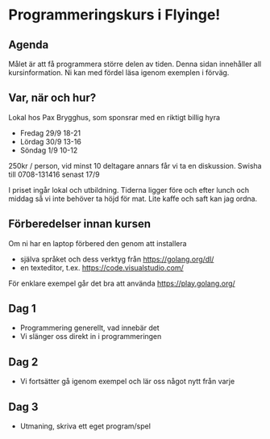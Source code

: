 # Programmeringskurs i Flyinge!

## Agenda

Målet är att få programmera större delen av tiden. Denna sidan
innehåller all kursinformation. Ni kan med fördel läsa igenom exemplen
i förväg.

## Var, när och hur?

Lokal hos Pax Brygghus, som sponsrar med en riktigt billig hyra

- Fredag 29/9 18-21
- Lördag 30/9 13-16
- Söndag 1/9 10-12

250kr / person, vid minst 10 deltagare annars får vi ta en diskussion.
Swisha till 0708-131416 senast 17/9

I priset ingår lokal och utbildning. Tiderna ligger före och efter lunch
och middag så vi inte behöver ta höjd för mat. Lite kaffe och saft kan
jag ordna.

## Förberedelser innan kursen

Om ni har en laptop förbered den genom att installera

- själva språket och dess verktyg från https://golang.org/dl/
- en texteditor, t.ex. https://code.visualstudio.com/

För enklare exempel går det bra att använda https://play.golang.org/

## Dag 1

+ Programmering generellt, vad innebär det
+ Vi slänger oss direkt in i programmeringen

## Dag 2

+ Vi fortsätter gå igenom exempel och lär oss något nytt från varje

## Dag 3

+ Utmaning, skriva ett eget program/spel
